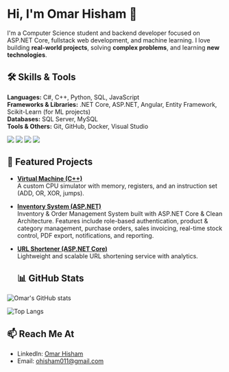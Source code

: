 # Hi, I'm Omar Hisham 👋

I'm a Computer Science student and backend developer focused on ASP.NET Core, fullstack web development, and machine learning. I love building **real-world projects**, solving **complex problems**, and learning **new technologies**.


## 🛠 Skills & Tools

**Languages:** C#, C++, Python, SQL, JavaScript  
**Frameworks & Libraries:** .NET Core, ASP.NET, Angular, Entity Framework, Scikit-Learn (for ML projects)  
**Databases:** SQL Server, MySQL  
**Tools & Others:** Git, GitHub, Docker, Visual Studio  



<p align="left">
  <img src="https://img.icons8.com/color/48/000000/c-sharp-logo.png"/>
  <img src="https://img.icons8.com/color/48/000000/c-plus-plus-logo.png"/>
  <img src="https://img.icons8.com/color/48/000000/angularjs.png"/>
  <img src="https://img.icons8.com/color/48/000000/microsoft-sql-server.png"/>

</p>





## 🚀 Featured Projects

- **[Virtual Machine (C++)](https://github.com/Oh011/Machine-simulator)**  
  A custom CPU simulator with memory, registers, and an instruction set (ADD, OR, XOR, jumps).  

- **[Inventory System (ASP.NET)](https://github.com/Oh011/Inventory_system)**  
Inventory & Order Management System built with ASP.NET Core & Clean Architecture. Features include role-based authentication, product & category management, purchase orders, sales invoicing, real-time stock control, PDF export, notifications, and reporting.

- **[URL Shortener (ASP.NET Core)](https://github.com/Oh011/url-shortener)**  
  Lightweight and scalable URL shortening service with analytics.


  ## 📊 GitHub Stats
![Omar's GitHub stats](https://github-readme-stats.vercel.app/api?username=Oh011&show_icons=true&theme=radical)


![Top Langs](https://github-readme-stats.vercel.app/api/top-langs/?username=Oh011&layout=compact&theme=radical)


## 📫 Reach Me At
- LinkedIn: [Omar Hisham](https://www.linkedin.com/in/omar011-hisham/)  
- Email: ohisham011@gmail.com





<!--
**Oh011/Oh011** is a ✨ _special_ ✨ repository because its `README.md` (this file) appears on your GitHub profile.

Here are some ideas to get you started:

- 🔭 I’m currently working on ...
- 🌱 I’m currently learning ...
- 👯 I’m looking to collaborate on ...
- 🤔 I’m looking for help with ...
- 💬 Ask me about ...
- 📫 How to reach me: ...
- 😄 Pronouns: ...
- ⚡ Fun fact: ...
-->
